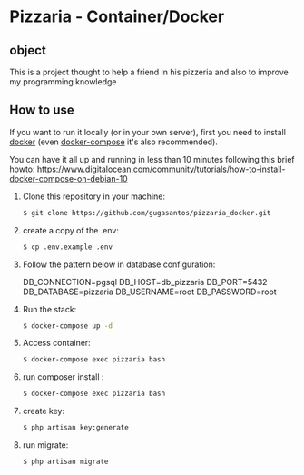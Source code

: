 # Pizzaria - Container/Docker

## object

This is a project thought to help a friend in his pizzeria and also to improve my programming knowledge

## How to use

If you want to run it locally (or in your own server), first you need to install
[docker](https://docs.docker.com/get-docker/) (even [docker-compose](https://docs.docker.com/compose/install/) it's also recommended).

You can have it all up and running in less than 10 minutes following this brief howto:
https://www.digitalocean.com/community/tutorials/how-to-install-docker-compose-on-debian-10

1. Clone this repository in your machine:

    ```bash
    $ git clone https://github.com/gugasantos/pizzaria_docker.git
    ```

2. create a copy of the .env:
    ```bash
    $ cp .env.example .env
    ```
3.  Follow the pattern below in database configuration:

    DB_CONNECTION=pgsql
    DB_HOST=db_pizzaria
    DB_PORT=5432
    DB_DATABASE=pizzaria
    DB_USERNAME=root
    DB_PASSWORD=root

4. Run the stack:
    ```bash
    $ docker-compose up -d
    ```

5. Access container:

    ```bash
    $ docker-compose exec pizzaria bash
    ```
6. run composer install :

    ```bash
    $ docker-compose exec pizzaria bash
    ```
6. create key:

    ```bash
    $ php artisan key:generate
    ```
7. run migrate:

    ```bash
    $ php artisan migrate
    ```
